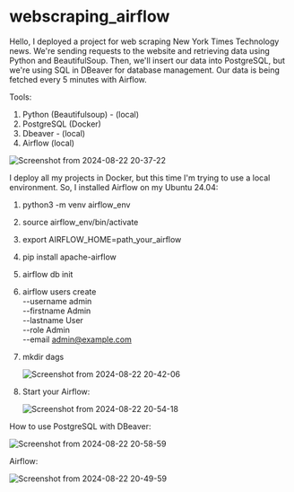 # webscraping_airflow

Hello, I deployed a project for web scraping New York Times Technology news. We're sending requests to the website and retrieving data using Python and BeautifulSoup. Then, we'll insert our data into PostgreSQL, but we're using SQL in DBeaver for database management. Our data is being fetched every 5 minutes with Airflow.

Tools: 
1. Python (Beautifulsoup) - (local)
2. PostgreSQL (Docker)
3. Dbeaver - (local)
4. Airflow (local)

![Screenshot from 2024-08-22 20-37-22](https://github.com/user-attachments/assets/3f49520a-767f-4cd1-aed1-313cdf124342)

I deploy all my projects in Docker, but this time I'm trying to use a local environment. So, I installed Airflow on my Ubuntu 24.04:
  1. python3 -m venv airflow_env
  2. source airflow_env/bin/activate
  3. export AIRFLOW_HOME=path_your_airflow
  4. pip install apache-airflow
  5. airflow db init
  6. airflow users create \
    --username admin \
    --firstname Admin \
    --lastname User \
    --role Admin \
    --email admin@example.com
  7. mkdir dags
     
     ![Screenshot from 2024-08-22 20-42-06](https://github.com/user-attachments/assets/327e7fcc-3c6d-4467-8a2f-2179bee9e428)
     
  9. Start your Airflow:
      
     ![Screenshot from 2024-08-22 20-54-18](https://github.com/user-attachments/assets/300cebba-bf42-42bd-b122-20fdc62eaf6d)

How to use PostgreSQL with DBeaver:

![Screenshot from 2024-08-22 20-58-59](https://github.com/user-attachments/assets/c15f24a6-616d-4791-be99-09b617eea714)

Airflow:

![Screenshot from 2024-08-22 20-49-59](https://github.com/user-attachments/assets/2b89cb1e-57b3-42e1-93b4-17b02c85aa11)
